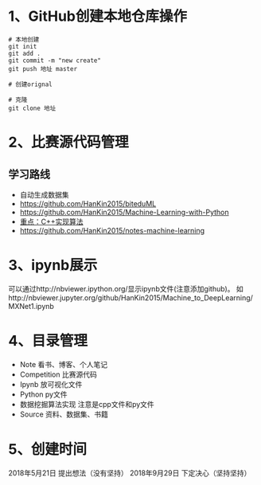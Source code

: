 # 1、GitHub创建本地仓库操作
```github
# 本地创建
git init 
git add .
git commit -m "new create"
git push 地址 master

# 创建orignal

# 克隆
git clone 地址
```

# 2、比赛源代码管理
## 学习路线
- 自动生成数据集
- https://github.com/HanKin2015/biteduML
- https://github.com/HanKin2015/Machine-Learning-with-Python
- [重点：C++实现算法](https://github.com/HanKin2015/myLearn)
- https://github.com/HanKin2015/notes-machine-learning

# 3、ipynb展示
可以通过http://nbviewer.ipython.org/<URl>显示ipynb文件(注意添加github)。
如http://nbviewer.jupyter.org/github/HanKin2015/Machine_to_DeepLearning/MXNet1.ipynb

# 4、目录管理
- Note 看书、博客、个人笔记
- Competition 比赛源代码
- Ipynb 放可视化文件
- Python py文件
- 数据挖掘算法实现 注意是cpp文件和py文件
- Source 资料、数据集、书籍

# 5、创建时间
2018年5月21日 提出想法（没有坚持）
2018年9月29日 下定决心（坚持坚持）